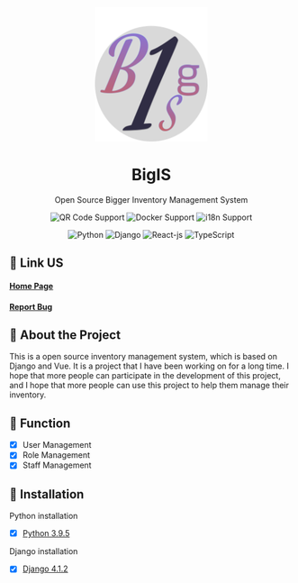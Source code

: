 <div align="center">
  <img src="static/img/bigis_normal.png" alt="BigIS logo" width="200" height="auto" />
  <h1>BigIS</h1>
  <p>Open Source Bigger Inventory Management System </p>

<!-- Badges -->
![QR Code Support](https://img.shields.io/badge/QR--Code-Support-orange.svg)
![Docker Support](https://img.shields.io/badge/Docker-Support-orange.svg)
![i18n Support](https://img.shields.io/badge/i18n-Support-orange.svg)

![Python](https://img.shields.io/badge/Python-3.9.5-yellowgreen)
![Django](https://img.shields.io/badge/Django-4.1.2-yellowgreen)
![React-js](https://img.shields.io/badge/React--js-17.0.2-yellowgreen)
![TypeScript](https://img.shields.io/badge/TypeScript-4.3.5-yellowgreen)
</div>

[//]: # (Some Link)
## :rocket: Link US
<h4>
    <a href="https://www.facebook.com/profile.php?id=100071073667748">Home Page</a>
</h4>
<h4>
  <a href="https://github.com/sarawakdev/BigIS/issues/new?
  template=bug_report.md&title=[BUG]">Report Bug</a>
</h4>

[//]: # (About the Project)
## :star2: About the Project

This is a open source inventory management system, which is based on Django and Vue. It is a project that I have been working on for a long time. I hope that more people can participate in the development of this project, and I hope that more people can use this project to help them manage their inventory.

[//]: # (Function)
## :star2: Function

- [x] User Management
- [x] Role Management
- [x] Staff Management

[//]: # (Installation)
## :star2: Installation
Python installation
- [x] [Python 3.9.5](https://www.python.org/downloads/release/python-395/)

Django installation
- [x] [Django 4.1.2](https://docs.djangoproject.com/en/4.1/releases/4.1.2/)
